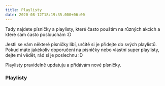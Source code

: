 ```yaml
---
title: Playlisty
date: 2020-08-12T18:19:35.000+06:00
---
```


Tady najdete písničky a playlisty, které často pouštím na různých akcích a které sám často poslouchám :D

Jestli se vám některé písničky líbí, určitě si je přidejte do svých playlistů. Pokud máte jakékoliv doporučení na písničky nebo vlastní super playlisty, dejte mi vědět, rád si je poslechnu :D

Playlisty pravidelně updatuju a přidávám nové písničky.

### Playlisty

